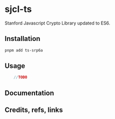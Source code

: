 # sjcl-ts

Stanford Javascript Crypto Library updated to ES6.

## Installation

```sh
pnpm add ts-srp6a
```

## Usage

```js
    //TODO
```

## Documentation

## Credits, refs, links
